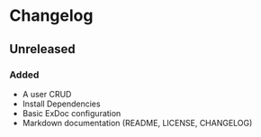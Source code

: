 # Changelog

## Unreleased

### Added
- A user CRUD
- Install Dependencies
- Basic ExDoc configuration
- Markdown documentation (README, LICENSE, CHANGELOG)